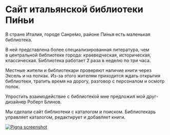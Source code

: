 # Сайт итальянской библиотеки Пи́ньи

В стране Италия, городе Санре́мо, районе Пи́нья есть маленькая библиотека.

В ней представлена более специализированная литература, чем в центральной библиотеке города: краеведческая, историческая, классическая. Библиотека работает 2 раза в неделю по три часа.

Местные жители и библиотекари проверяют наличие книги через Эксель и на полках. Из-за этого жителям приходится ждать открытия библиотеки, тратить время на дорогу, разговор с персоналом и осмотр полок.

Упростить взаимодействие с библиотекой мне предложил мой друг-дизайнер Роберт Блинов.

Мы сделали сайт библиотеки с каталогом и поиском. Библиотекарь управляет каталогом, редактирует и добавляет книги.

[![Pigna screenshot](https://i.imgur.com/919gjcR.png)](http://pigna.pro/)
